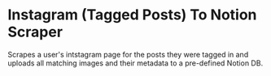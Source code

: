 # Instagram (Tagged Posts) To Notion Scraper

Scrapes a user's intstagram page for the posts they were tagged in and uploads all matching images and their metadata to a pre-defined Notion DB.